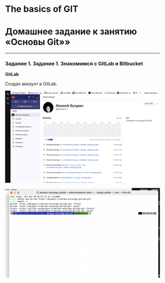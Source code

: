 # The basics of GIT

# **Домашнее задание к занятию «Основы Git»»**

---

### Задание 1. Задание 1. Знакомимся с GitLab и Bitbucket

**GitLab**  

Создал аккаунт в GitLab.

![image](https://github.com/Byzgaev-I/The-basics-of-GIT/blob/main/1.png)

![image](https://github.com/Byzgaev-I/The-basics-of-GIT/blob/main/2.png)

